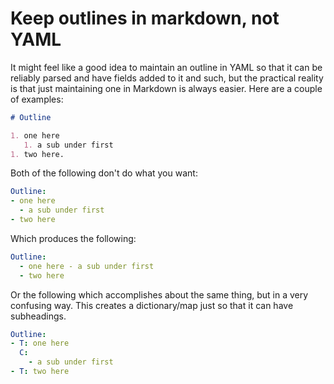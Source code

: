 # Keep outlines in markdown, not YAML

It might feel like a good idea to maintain an outline in YAML so that it can be reliably parsed and have fields added to it and such, but the practical reality is that just maintaining one in Markdown is always easier. Here are a couple of examples:

```markdown
# Outline

1. one here
   1. a sub under first
1. two here.

```

Both of the following don't do what you want:

```yaml
Outline:
- one here
  - a sub under first
- two here
```

Which produces the following:

```yaml
Outline:
  - one here - a sub under first
  - two here
```

Or the following which accomplishes about the same thing, but in a very confusing way. This creates a dictionary/map just so that it can have subheadings.

```yaml
Outline:
- T: one here
  C:
    - a sub under first
- T: two here
```

